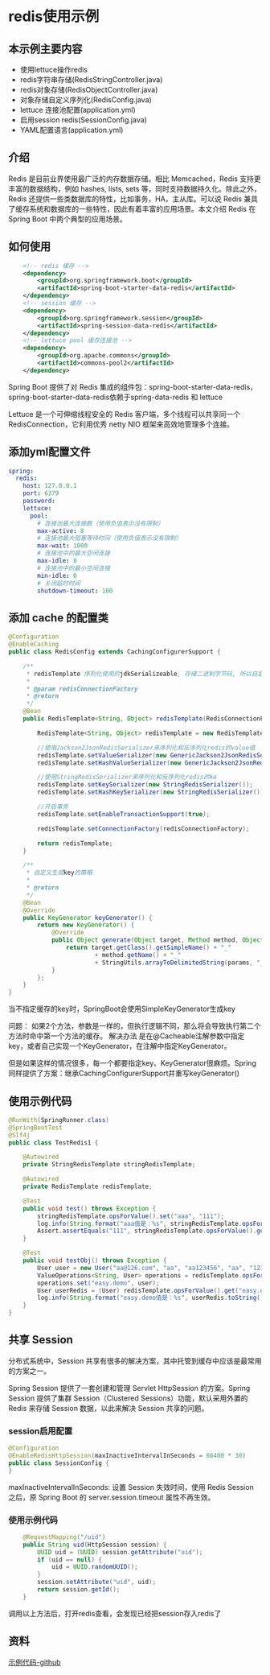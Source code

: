 # redis使用示例

## 本示例主要内容

- 使用lettuce操作redis
- redis字符串存储(RedisStringController.java)
- redis对象存储(RedisObjectController.java)
- 对象存储自定义序列化(RedisConfig.java)
- lettuce 连接池配置(application.yml)
- 启用session redis(SessionConfig.java)
- YAML配置语言(application.yml)

## 介绍

Redis 是目前业界使用最广泛的内存数据存储。相比 Memcached，Redis 支持更丰富的数据结构，例如 hashes, lists, sets 等，同时支持数据持久化。除此之外，Redis 还提供一些类数据库的特性，比如事务，HA，主从库。可以说 Redis 兼具了缓存系统和数据库的一些特性，因此有着丰富的应用场景。本文介绍 Redis 在 Spring Boot 中两个典型的应用场景。

## 如何使用

```xml
    <!-- redis 缓存 -->
    <dependency>
        <groupId>org.springframework.boot</groupId>
        <artifactId>spring-boot-starter-data-redis</artifactId>
    </dependency>
    <!-- session 缓存 -->
    <dependency>
        <groupId>org.springframework.session</groupId>
        <artifactId>spring-session-data-redis</artifactId>
    </dependency>
    <!-- lettuce pool 缓存连接池 -->
    <dependency>
        <groupId>org.apache.commons</groupId>
        <artifactId>commons-pool2</artifactId>
    </dependency>
```

Spring Boot 提供了对 Redis 集成的组件包：spring-boot-starter-data-redis，spring-boot-starter-data-redis依赖于spring-data-redis 和 lettuce

Lettuce 是一个可伸缩线程安全的 Redis 客户端，多个线程可以共享同一个 RedisConnection，它利用优秀 netty NIO 框架来高效地管理多个连接。

## 添加yml配置文件

```yaml
spring:
  redis:
    host: 127.0.0.1
    port: 6379
    password:
    lettuce:
      pool:
        # 连接池最大连接数（使用负值表示没有限制）
        max-active: 8
        # 连接池最大阻塞等待时间（使用负值表示没有限制）
        max-wait: 1000
        # 连接池中的最大空闲连接
        max-idle: 8
        # 连接池中的最小空闲连接
        min-idle: 0
        # 关闭超时时间
        shutdown-timeout: 100
```

## 添加 cache 的配置类

```java
@Configuration
@EnableCaching
public class RedisConfig extends CachingConfigurerSupport {

    /**
     * redisTemplate 序列化使用的jdkSerializeable, 存储二进制字节码, 所以自定义序列化类,方便调试redis
     *
     * @param redisConnectionFactory
     * @return
     */
    @Bean
    public RedisTemplate<String, Object> redisTemplate(RedisConnectionFactory redisConnectionFactory) {

        RedisTemplate<String, Object> redisTemplate = new RedisTemplate<>();

        //使用Jackson2JsonRedisSerializer来序列化和反序列化redis的value值
        redisTemplate.setValueSerializer(new GenericJackson2JsonRedisSerializer());
        redisTemplate.setHashValueSerializer(new GenericJackson2JsonRedisSerializer());

        //使用StringRedisSerializer来序列化和反序列化redis的ke
        redisTemplate.setKeySerializer(new StringRedisSerializer());
        redisTemplate.setHashKeySerializer(new StringRedisSerializer());

        //开启事务
        redisTemplate.setEnableTransactionSupport(true);

        redisTemplate.setConnectionFactory(redisConnectionFactory);

        return redisTemplate;
    }

    /**
     * 自定义生成key的策略
     *
     * @return
     */
    @Bean
    @Override
    public KeyGenerator keyGenerator() {
        return new KeyGenerator() {
            @Override
            public Object generate(Object target, Method method, Object... params) {
                return target.getClass().getSimpleName() + "_"
                        + method.getName() + "_"
                        + StringUtils.arrayToDelimitedString(params, "_");
            }
        };
    }
}
```

当不指定缓存的key时，SpringBoot会使用SimpleKeyGenerator生成key

问题：
    如果2个方法，参数是一样的，但执行逻辑不同，那么将会导致执行第二个方法时命中第一个方法的缓存。
解决办法
    是在@Cacheable注解参数中指定key，或者自己实现一个KeyGenerator，在注解中指定KeyGenerator。

但是如果这样的情况很多，每一个都要指定key、KeyGenerator很麻烦。Spring同样提供了方案：继承CachingConfigurerSupport并重写keyGenerator()

## 使用示例代码

```java
@RunWith(SpringRunner.class)
@SpringBootTest
@Slf4j
public class TestRedis1 {

    @Autowired
    private StringRedisTemplate stringRedisTemplate;

    @Autowired
    private RedisTemplate redisTemplate;

    @Test
    public void test() throws Exception {
        stringRedisTemplate.opsForValue().set("aaa", "111");
        log.info(String.format("aaa值是：%s", stringRedisTemplate.opsForValue().get("aaa")));
        Assert.assertEquals("111", stringRedisTemplate.opsForValue().get("aaa"));
    }

    @Test
    public void testObj() throws Exception {
        User user = new User("aa@126.com", "aa", "aa123456", "aa", "123");
        ValueOperations<String, User> operations = redisTemplate.opsForValue();
        operations.set("easy.demo", user);
        User userRedis = (User) redisTemplate.opsForValue().get("easy.demo");
        log.info(String.format("easy.demo值是：%s", userRedis.toString()));
    }
}
```

## 共享 Session

分布式系统中，Session 共享有很多的解决方案，其中托管到缓存中应该是最常用的方案之一。

Spring Session 提供了一套创建和管理 Servlet HttpSession 的方案。Spring Session 提供了集群 Session（Clustered Sessions）功能，默认采用外置的 Redis 来存储 Session 数据，以此来解决 Session 共享的问题。

### session启用配置

```java
@Configuration
@EnableRedisHttpSession(maxInactiveIntervalInSeconds = 86400 * 30)
public class SessionConfig {
}
```

maxInactiveIntervalInSeconds: 设置 Session 失效时间，使用 Redis Session 之后，原 Spring Boot 的 server.session.timeout 属性不再生效。

### 使用示例代码

```java
    @RequestMapping("/uid")
    public String uid(HttpSession session) {
        UUID uid = (UUID) session.getAttribute("uid");
        if (uid == null) {
            uid = UUID.randomUUID();
        }
        session.setAttribute("uid", uid);
        return session.getId();
    }
```

调用以上方法后，打开redis查看，会发现已经把session存入redis了

## 资料

[示例代码-github](https://github.com/smltq/spring-boot-demo/blob/master/data-redis/HELP.md)